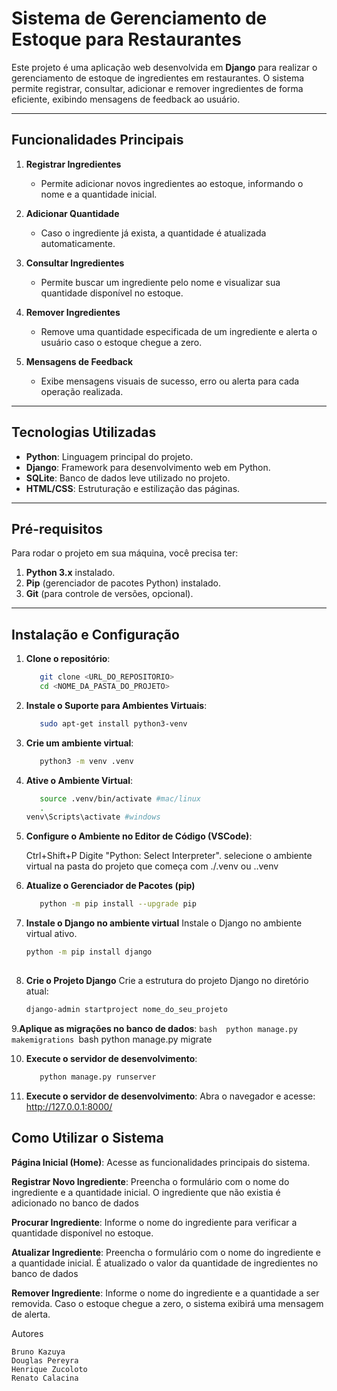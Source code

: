 # **Sistema de Gerenciamento de Estoque para Restaurantes**

Este projeto é uma aplicação web desenvolvida em **Django** para realizar o gerenciamento de estoque de ingredientes em restaurantes. O sistema permite registrar, consultar, adicionar e remover ingredientes de forma eficiente, exibindo mensagens de feedback ao usuário.

---

## **Funcionalidades Principais**

1. **Registrar Ingredientes**  
   - Permite adicionar novos ingredientes ao estoque, informando o nome e a quantidade inicial.

2. **Adicionar Quantidade**  
   - Caso o ingrediente já exista, a quantidade é atualizada automaticamente.

3. **Consultar Ingredientes**  
   - Permite buscar um ingrediente pelo nome e visualizar sua quantidade disponível no estoque.

4. **Remover Ingredientes**  
   - Remove uma quantidade especificada de um ingrediente e alerta o usuário caso o estoque chegue a zero.

5. **Mensagens de Feedback**  
   - Exibe mensagens visuais de sucesso, erro ou alerta para cada operação realizada.

---

## **Tecnologias Utilizadas**

- **Python**: Linguagem principal do projeto.  
- **Django**: Framework para desenvolvimento web em Python.  
- **SQLite**: Banco de dados leve utilizado no projeto.  
- **HTML/CSS**: Estruturação e estilização das páginas.  

---

## **Pré-requisitos**

Para rodar o projeto em sua máquina, você precisa ter:  
1. **Python 3.x** instalado.  
2. **Pip** (gerenciador de pacotes Python) instalado.  
3. **Git** (para controle de versões, opcional).

---

## **Instalação e Configuração**

1. **Clone o repositório**:
   ```bash
      git clone <URL_DO_REPOSITORIO>
      cd <NOME_DA_PASTA_DO_PROJETO>

2. **Instale o Suporte para Ambientes Virtuais**:
   ```bash
      sudo apt-get install python3-venv

3. **Crie um ambiente virtual**:
    ```bash
       python3 -m venv .venv

4. **Ative o Ambiente Virtual**:
   ```bash
      source .venv/bin/activate #mac/linux
      .
   venv\Scripts\activate #windows

5. **Configure o Ambiente no Editor de Código (VSCode)**:
   
   Ctrl+Shift+P
   Digite "Python: Select Interpreter".
   selecione o ambiente virtual na pasta do projeto que começa com ./.venv ou .\.venv

6. **Atualize o Gerenciador de Pacotes (pip)**
   ```bash
      python -m pip install --upgrade pip


7. **Instale o Django no ambiente virtual**
Instale o Django no ambiente virtual ativo.
   ```bash
   python -m pip install django
      
8. **Crie o Projeto Django**
Crie a estrutura do projeto Django no diretório atual:
   ```bash
   django-admin startproject nome_do_seu_projeto


9.**Aplique as migrações no banco de dados**:
      ```bash 
      python manage.py makemigrations
      ```bash 
      python manage.py migrate

10. **Execute o servidor de desenvolvimento**:
    ```bash
       python manage.py runserver

11. **Execute o servidor de desenvolvimento**:
   Abra o navegador e acesse:
   http://127.0.0.1:8000/


## **Como Utilizar o Sistema**

**Página Inicial (Home)**:
        Acesse as funcionalidades principais do sistema.

**Registrar Novo Ingrediente**:
        Preencha o formulário com o nome do ingrediente e a quantidade inicial.
        O ingrediente que não existia é adicionado no banco de dados

**Procurar Ingrediente**:
        Informe o nome do ingrediente para verificar a quantidade disponível no estoque.

**Atualizar Ingrediente**:
        Preencha o formulário com o nome do ingrediente e a quantidade inicial.
        É atualizado o valor da quantidade de ingredientes no banco de dados

**Remover Ingrediente**:
        Informe o nome do ingrediente e a quantidade a ser removida.
        Caso o estoque chegue a zero, o sistema exibirá uma mensagem de alerta.


Autores

    Bruno Kazuya
    Douglas Pereyra
    Henrique Zucoloto
    Renato Calacina
